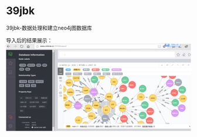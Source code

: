 # 39jbk
39jbk-数据处理和建立neo4j图数据库



导入后的结果展示：
![image](https://github.com/YANYANYAN78/39jbk/blob/master/微信截图_20181130115330.png)
